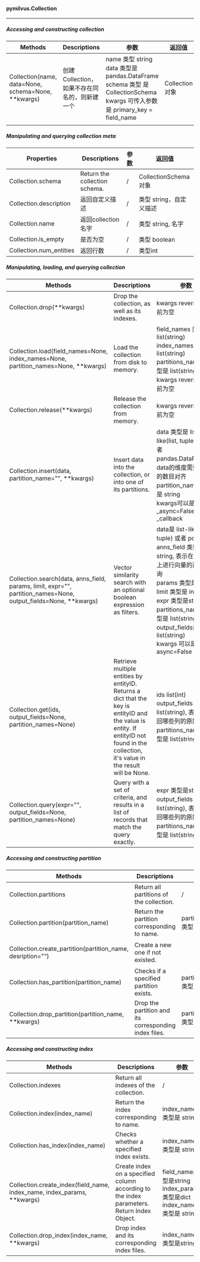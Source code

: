 #### pymilvus.Collection

---



##### Accessing and constructing collection

| Methods                                            | Descriptions                                 | 参数                                                         | 返回值         |
| -------------------------------------------------- | :------------------------------------------- | ------------------------------------------------------------ | -------------- |
| Collection(name, data=None, schema=None, **kwargs) | 创建Collection，如果不存在同名的，则新建一个 | name 类型 string<br />data 类型是 pandas.DataFrame<br />schema 类型 是CollectionSchema<br />kwargs 可传入参数是 primary_key = field_name | Collection对象 |
|                                                    |                                              |                                                              |                |



##### Manipulating and querying collection meta

| Properties              | Descriptions                  | 参数 | 返回值                  |
| ----------------------- | ----------------------------- | ---- | ----------------------- |
| Collection.schema       | Return the collection schema. | /    | CollectionSchema 对象   |
| Collection.description  | 返回自定义描述                | /    | 类型 string，自定义描述 |
| Collection.name         | 返回collection名字            | /    | 类型 string, 名字       |
| Collection.is_empty     | 是否为空                      | /    | 类型 boolean            |
| Collection.num_entities | 返回行数                      | /    | 类型int                 |



##### Manipulating, loading, and querying collection

| Methods                                                      | Descriptions                                                 | 参数                                                         | 返回值                                                       |
| ------------------------------------------------------------ | ------------------------------------------------------------ | ------------------------------------------------------------ | ------------------------------------------------------------ |
| Collection.drop(**kwargs)                                    | Drop the collection, as well as its indexes.                 | kwargs reversed.目前为空                                     | None 或 Raise Exception                                      |
| Collection.load(field_names=None, index_names=None, partition_names=None, **kwargs) | Load the collection from disk to memory.                     | field_names   类型是 list(string)<br />index_names 类型是 list(string)<br />partitions_names 类型是 list(string)<br />kwargs reversed.目前为空 | None或者Raise Exception                                      |
| Collection.release(**kwargs)                                 | Release the collection from memory.                          | kwargs reversed.目前为空                                     | None或者Raise Exception                                      |
| Collection.insert(data, partition_name="", **kwargs)         | Insert data into the collection, or into one of its partitions. | data 类型是 list-like(list, tuple) 对象或者pandas.DataFrame，data的维度需要和列的数目对齐<br />partition_name 类型是 string<br />kwargs可以是 _async=False, _callback | ids 类型是 list(int) or list(string)<br />或者 InsertFuture 或者Raise Exception |
| Collection.search(data, anns_field, params, limit, expr="", partition_names=None, output_fields=None, **kwargs) | Vector similarity search with an optional boolean expression as filters. | data是 list-like(list, tuple) 或者 pd.Series<br />anns_field 类型是 string, 表示在哪个列上进行向量的近似查询<br />params 类型是 dict<br />limit 类型是 int <br />expr 类型是string<br />partitions_names类型是 list(string)<br />output_fields类型是list(string)<br />kwargs 可以是 async=False | SearchResultFuture或者 SearchResult 或者Raise Exception      |
| Collection.get(ids, output_fields=None, partition_names=None) | Retrieve multiple entities by entityID. Returns a dict that the key is entityID and the value is entity. If entityID not found in the collection, it's value in the result will be None. | ids list(int)<br />output_fields 类型是 list(string), 表示要返回哪些列的原始数据<br />partitions_names类型是 list(string) | dict 或者Raise Exception      |
| Collection.query(expr="", output_fields=None, partition_names=None) | Query with a set of criteria, and results in a list of records that match the query exactly. | expr 类型是string<br />output_fields 类型是 list(string), 表示要返回哪些列的原始数据<br />partitions_names类型是 list(string) | dict 或者Raise Exception      |



##### Accessing and constructing partition

| Methods                                                    | Descriptions                                          | 参数                       | 返回值                           |
| ---------------------------------------------------------- | ----------------------------------------------------- | -------------------------- | -------------------------------- |
| Collection.partitions                                      | Return all partitions of the collection.              | /                          | list(Partition对象)              |
| Collection.partition(partition_name)                       | Return the partition corresponding to name.           | partition_name类型是string | None或者Partition对象            |
| Collection.create_partition(partition_name, desription="") | Create a new one if not existed.                      |                            | Partition对象或者Raise Exception |
| Collection.has_partition(partition_name)                   | Checks if a specified partition exists.               | partition_name类型是string | boolean                          |
| Collection.drop_partition(partition_name, **kwargs)        | Drop the partition and its corresponding index files. | partition_name类型是string | None或者Raise Exception          |



##### Accessing and constructing index

| Methods                                                      | Descriptions                                                 | 参数                                                         | 返回值                        |
| ------------------------------------------------------------ | ------------------------------------------------------------ | ------------------------------------------------------------ | ----------------------------- |
| Collection.indexes                                           | Return all indexes of the collection.                        | /                                                            | list(Index对象)               |
| Collection.index(index_name)                                 | Return the index corresponding to name.                      | index_name类型是 string                                      | None或者Index对象             |
| Collection.has_index(index_name)                             | Checks whether a specified index exists.                     | index_name类型是 string                                      | bool                          |
| Collection.create_index(field_name, index_name, index_params, **kwargs) | Create index on a specified column according to the index parameters. Return Index Object. | field_name类型是string<br />index_params类型是dict<br />index_name类型是 string | Index对象或者 Raise Exception |
| Collection.drop_index(index_name, **kwargs)                  | Drop index and its corresponding index files.                | index_name类型是string                                       | None或者Raise Exception       |

